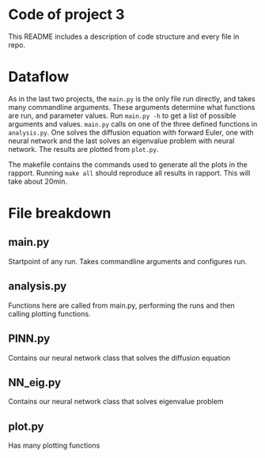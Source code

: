 # Code of project 3
This README includes a description of code structure and every file in repo.

# Dataflow
As in the last two projects, the `main.py` is the only file run directly, and takes many commandline arguments. These arguments determine what functions are run, and parameter values. Run `main.py -h` to get a list of possible arguments and values. `main.py` calls on one of the three defined functions in `analysis.py`. One solves the diffusion equation with forward Euler, one with neural network and the last solves an eigenvalue problem with neural network. The results are plotted from `plot.py`. 

The makefile contains the commands used to generate all the plots in the rapport. Running `make all` should reproduce all results in rapport. This will take about 20min.

# File breakdown
## main.py
Startpoint of any run. Takes commandline arguments and configures run.

## analysis.py
Functions here are called from main.py, performing the runs and then calling plotting functions. 

## PINN.py
Contains our neural network class that solves the diffusion equation

## NN_eig.py
Contains our neural network class that solves eigenvalue problem

## plot.py
Has many plotting functions
